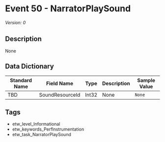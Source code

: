 # Event 50 - NarratorPlaySound
###### Version: 0

## Description
None

## Data Dictionary
|Standard Name|Field Name|Type|Description|Sample Value|
|---|---|---|---|---|
|TBD|SoundResourceId|Int32|None|`None`|

## Tags
* etw_level_Informational
* etw_keywords_PerfInstrumentation
* etw_task_NarratorPlaySound